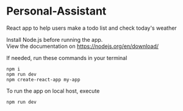 # Personal-Assistant
React app to help users make a todo list and check today's weather

Install Node.js before running the app. <br/>
View the documentation on https://nodejs.org/en/download/ <br/>

If needed, run these commands in your terminal<br/>


    npm i
    npm run dev
    npm create-react-app my-app


To run the app on local host, execute

    npm run dev
    
